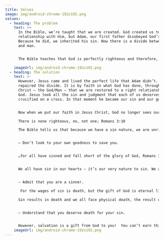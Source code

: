 ```yaml
---
title: Values
image: img/android-chrome-192x192.png
values:
  - heading: The problem
    text: >+
      In the Bible, we’re taught that we are created. God created us to have a
      relationship with Him, but Adam, our first father disobeyed God’s law.
      Because he did, we inherited his sin. Now there is a divide between God
      and man. 


      The Bible teaches that God is perfectly righteous and therefore, like a judge, he must convict those who are guilty of breaking His laws. Imagine looking at a person through a pane of glass. If the glass has mud all over it, you don’t see the beauty of that person, you see the mud. This is what it’s like when God looks at us. He sees our sins and because He is perfectly holy, he cannot accept us this way. Instead, he must judge our sins.

    imageUrl: img/android-chrome-192x192.png
  - heading: The solution
    text: >-
      However, Jesus came and lived the perfect life that Adam didn’t. He
      repaired the divide. It is by faith in what God has done, through Jesus
      Christ – the God/Man – that we are restored to a right relationship with
      God. Jesus took all the sin and judgment that each of us deserves and was
      crucified on a cross. In that moment he became our sin and our guilt.


      Now when we put our faith in Jesus Christ, God no longer sees our sin. Instead He sees Christ’s perfect obedience and righteousness. God has done all the work necessary for man to again live in His presence. The cross is the bridge that made this possible. It was at the greatest cost of all that man has been bought back from sin and death to eternal life through Jesus.

      There is none righteous, no, not one; Romans 3:10

      The Bible tells us that because we have a sin nature, we are unrighteous in God’s sight.


      – Don’t look to your own goodness to save you.


      …for all have sinned and fall short of the glory of God, Romans 3:23 


      We all have sin in our hearts – it’s our very nature to sin. We all were born with sin and without Jesus we are under the power of sin’s control.


      – Admit that you are a sinner.

       For the wages of sin is death, but the gift of God is eternal life in Christ Jesus our Lord. Romans 6:23

      Sin results in death and we all face physical death, the result of sin.  But worse is our spiritually dead condition that has alienated us from God. Unless we’re reborn, it will last for all eternity.  The Bible clearly teaches there is a place called the Lake of Fire where lost people will be destroyed.   It’s the place where people who are spiritually dead will remain.


      – Understand that you deserve death for your sin.


      However, salvation is a gift from God to you!  You can’t earn this gift; instead you must reach out and receive it.
    imageUrl: img/android-chrome-192x192.png
---
```

